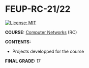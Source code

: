 # FEUP-RC-21/22

[![License: MIT](https://img.shields.io/badge/License-MIT-yellow.svg)](https://opensource.org/licenses/MIT)

**COURSE:** [Computer Networks](https://sigarra.up.pt/feup/pt/ucurr_geral.ficha_uc_view?pv_ocorrencia_id=484435) (RC)

**CONTENTS:** 
- Projects developped for the course

**FINAL GRADE:** 17

